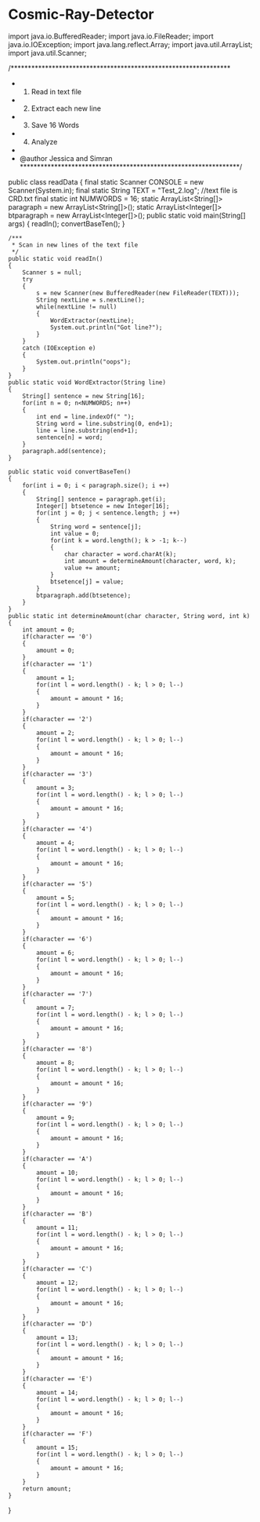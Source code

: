 # Cosmic-Ray-Detector
import java.io.BufferedReader;
import java.io.FileReader;
import java.io.IOException;
import java.lang.reflect.Array;
import java.util.ArrayList;
import java.util.Scanner;

/****************************************************************
 * 1. Read in text file
 * 2. Extract each new line
 * 3. Save 16 Words
 * 4. Analyze
 * 
 * @author Jessica and Simran
 ****************************************************************/

public class readData 
{
	final static Scanner CONSOLE = new Scanner(System.in);
	final static String TEXT = "Test_2.log"; //text file is CRD.txt
	final static int NUMWORDS = 16;
	static ArrayList<String[]> paragraph = new ArrayList<String[]>();
	static ArrayList<Integer[]> btparagraph = new ArrayList<Integer[]>();
	public static void main(String[] args) 
	{
		readIn();
		convertBaseTen();
	}

	/***
	 * Scan in new lines of the text file
	 */
	public static void readIn()
	{
		Scanner s = null;
		try
		{
			s = new Scanner(new BufferedReader(new FileReader(TEXT)));
			String nextLine = s.nextLine();
			while(nextLine != null)
			{
				WordExtractor(nextLine);
				System.out.println("Got line?");
			}
		}
		catch (IOException e)
		{	
			System.out.println("oops");
		}
	}
	public static void WordExtractor(String line)
	{
		String[] sentence = new String[16];
		for(int n = 0; n<NUMWORDS; n++)
		{
			int end = line.indexOf(" ");
			String word = line.substring(0, end+1);
			line = line.substring(end+1);
			sentence[n] = word;
		}
		paragraph.add(sentence);
	}	
	
	public static void convertBaseTen()
	{
		for(int i = 0; i < paragraph.size(); i ++)
		{
			String[] sentence = paragraph.get(i);
			Integer[] btsetence = new Integer[16];
			for(int j = 0; j < sentence.length; j ++)
			{
				String word = sentence[j];
				int value = 0;
				for(int k = word.length(); k > -1; k--)
				{
					char character = word.charAt(k);
					int amount = determineAmount(character, word, k);
					value += amount;
				}
				btsetence[j] = value;
			}
			btparagraph.add(btsetence);
		}
	}
	public static int determineAmount(char character, String word, int k)
	{
		int amount = 0;
		if(character == '0')
		{
			amount = 0;
		}
		if(character == '1')
		{
			amount = 1;
			for(int l = word.length() - k; l > 0; l--)
			{
				amount = amount * 16;
			}
		}
		if(character == '2')
		{
			amount = 2;
			for(int l = word.length() - k; l > 0; l--)
			{
				amount = amount * 16;
			}
		}
		if(character == '3')
		{
			amount = 3;
			for(int l = word.length() - k; l > 0; l--)
			{
				amount = amount * 16;
			}
		}
		if(character == '4')
		{
			amount = 4;
			for(int l = word.length() - k; l > 0; l--)
			{
				amount = amount * 16;
			}
		}
		if(character == '5')
		{
			amount = 5;
			for(int l = word.length() - k; l > 0; l--)
			{
				amount = amount * 16;
			}
		}
		if(character == '6')
		{
			amount = 6;
			for(int l = word.length() - k; l > 0; l--)
			{
				amount = amount * 16;
			}
		}
		if(character == '7')
		{
			amount = 7;
			for(int l = word.length() - k; l > 0; l--)
			{
				amount = amount * 16;
			}
		}
		if(character == '8')
		{
			amount = 8;
			for(int l = word.length() - k; l > 0; l--)
			{
				amount = amount * 16;
			}
		}
		if(character == '9')
		{
			amount = 9;
			for(int l = word.length() - k; l > 0; l--)
			{
				amount = amount * 16;
			}
		}
		if(character == 'A')
		{
			amount = 10;
			for(int l = word.length() - k; l > 0; l--)
			{
				amount = amount * 16;
			}
		}
		if(character == 'B')
		{
			amount = 11;
			for(int l = word.length() - k; l > 0; l--)
			{
				amount = amount * 16;
			}
		}
		if(character == 'C')
		{
			amount = 12;
			for(int l = word.length() - k; l > 0; l--)
			{
				amount = amount * 16;
			}
		}
		if(character == 'D')
		{
			amount = 13;
			for(int l = word.length() - k; l > 0; l--)
			{
				amount = amount * 16;
			}
		}
		if(character == 'E')
		{
			amount = 14;
			for(int l = word.length() - k; l > 0; l--)
			{
				amount = amount * 16;
			}
		}
		if(character == 'F')
		{
			amount = 15;
			for(int l = word.length() - k; l > 0; l--)
			{
				amount = amount * 16;
			}
		}
		return amount;
	}
	
	
}

